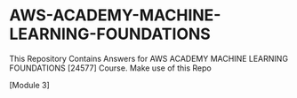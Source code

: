 # AWS-ACADEMY-MACHINE-LEARNING-FOUNDATIONS
This Repository Contains Answers for AWS ACADEMY MACHINE LEARNING FOUNDATIONS [24577] Course.
Make use of this Repo

[Module 3]
